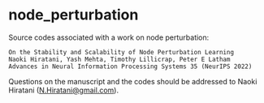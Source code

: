 # node_perturbation
Source codes associated with a work on node perturbation:
```
On the Stability and Scalability of Node Perturbation Learning
Naoki Hiratani, Yash Mehta, Timothy Lillicrap, Peter E Latham
Advances in Neural Information Processing Systems 35 (NeurIPS 2022)
```

Questions on the manuscript and the codes should be addressed to Naoki Hiratani (N.Hiratani@gmail.com).
